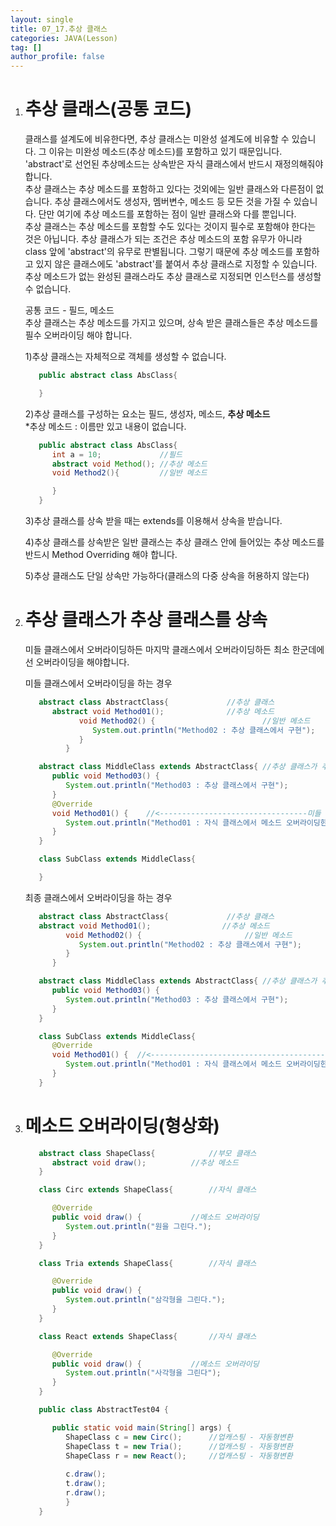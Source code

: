 ```yaml
---
layout: single
title: 07_17.추상 클래스
categories: JAVA(Lesson)
tag: []
author_profile: false
---
```


1. # 추상 클래스(공통 코드)
   클래스를 설계도에 비유한다면, 추상 클래스는 미완성 설계도에 비유할 수 있습니다. 그 이유는 미완성 메소드(추상 메소드)를 포함하고 있기 때문입니다. 'abstract'로 선언된 추상메소드는 상속받은 자식 클래스에서 반드시 재정의해줘야 합니다.   
   추상 클래스는 추상 메소드를 포함하고 있다는 것외에는 일반 클래스와 다른점이 없습니다. 추상 클래스에서도 생성자, 멤버변수, 메소드 등 모든 것을 가질 수 있습니다. 단만 여기에 추상 메소드를 포함하는 점이 일반 클래스와 다를 뿐입니다.    
   추상 클래스는 추상 메소드를 포함할 수도 있다는 것이지 필수로 포함해야 한다는 것은 아닙니다. 추상 클래스가 되는 조건은 추상 메소드의 포함 유무가 아니라 class 앞에 'abstract'의 유무로 판별됩니다. 그렇기 때문에 추상 메소드를 포함하고 있지 않은 클래스에도 'abstract'를 붙여서 추상 클래스로 지정할 수 있습니다. 추상 메소드가 없는 완성된 클래스라도 추상 클래스로 지정되면 인스턴스를 생성할 수 없습니다.    

   공통 코드 - 필드, 메소드   
   추상 클래스는 추상 메소드를 가지고 있으며, 상속 받은 클래스들은 추상 메소드를 필수 오버라이딩 해야 합니다.   

   1)추상 클래스는 자체적으로 객체를 생성할 수 없습니다.   
   ```java
      public abstract class AbsClass{

      }
   ```   

   2)추상 클래스를 구성하는 요소는 필드, 생성자, 메소드, __추상 메소드__   
   *추상 메소드 : 이름만 있고 내용이 없습니다.   
   ```java
      public abstract class AbsClass{
         int a = 10;             //필드
         abstract void Method(); //추상 메소드
         void Method2(){         //일반 메소드

         }
      }
   ```   

   3)추상 클래스를 상속 받을 때는 extends를 이용해서 상속을 받습니다.   

   4)추상 클래스를 상속받은 일반 클래스는 추상 클래스 안에 들어있는 추상 메소드를 반드시 Method Overriding 해야 합니다.   

   5)추상 클래스도 단일 상속만 가능하다(클래스의 다중 상속을 허용하지 않는다)   

1. # 추상 클래스가 추상 클래스를 상속
   미들 클래스에서 오버라이딩하든 마지막 클래스에서 오버라이딩하든 최소 한군데에선 오버라이딩을 해야합니다.      

   미들 클래스에서 오버라이딩을 하는 경우   
   ```JAVA
      abstract class AbstractClass{				//추상 클래스
         abstract void Method01();				//추상 메소드
               void Method02() {						//일반 메소드
                  System.out.println("Method02 : 추상 클래스에서 구현"); 
               }
            }

      abstract class MiddleClass extends AbstractClass{	//추상 클래스가 추상 클래스를 상속받을 때도 extends
         public void Method03() {
            System.out.println("Method03 : 추상 클래스에서 구현");
         }
         @Override
         void Method01() {    //<---------------------------------미들 클래스에서 오버라이딩
            System.out.println("Method01 : 자식 클래스에서 메소드 오버라이딩한 메소드");
         }
      }

      class SubClass extends MiddleClass{

      }

   ```

   최종 클래스에서 오버라이딩을 하는 경우   
   ```java
      abstract class AbstractClass{				//추상 클래스
      abstract void Method01();				   //추상 메소드
            void Method02() {						//일반 메소드
               System.out.println("Method02 : 추상 클래스에서 구현"); 
            }
         }

      abstract class MiddleClass extends AbstractClass{	//추상 클래스가 추상 클래스를 상속받을 때도 extends
         public void Method03() {
            System.out.println("Method03 : 추상 클래스에서 구현");
         }
      }

      class SubClass extends MiddleClass{
         @Override
         void Method01() {  //<----------------------------------------최종 클래스 오버라이딩
            System.out.println("Method01 : 자식 클래스에서 메소드 오버라이딩한 메소드");
         }
      }
   ```

1. # 메소드 오버라이딩(형상화)
   ```java
      abstract class ShapeClass{			//부모 클래스
         abstract void draw();			//추상 메소드
      }

      class Circ extends ShapeClass{		//자식 클래스

         @Override
         public void draw() {			//메소드 오버라이딩
            System.out.println("원을 그린다.");
         }
      }

      class Tria extends ShapeClass{		//자식 클래스	

         @Override
         public void draw() {
            System.out.println("삼각형을 그린다.");
         }
      }

      class React extends ShapeClass{		//자식 클래스

         @Override
         public void draw() {			//메소드 오버라이딩
            System.out.println("사각형을 그린다");
         }
      }

      public class AbstractTest04 {

         public static void main(String[] args) {
            ShapeClass c = new Circ();		//업캐스팅 - 자동형변환
            ShapeClass t = new Tria();		//업캐스팅 - 자동형변환
            ShapeClass r = new React();		//업캐스팅 - 자동형변환
            
            c.draw();
            t.draw();
            r.draw();
            }
      }
   ```
